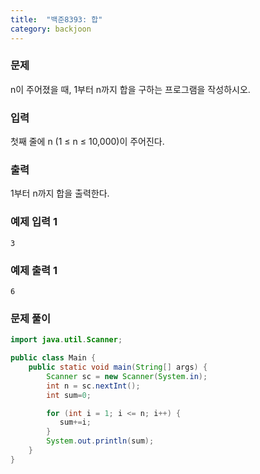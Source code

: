 ```yaml
---
title:  "백준8393: 합"
category: backjoon
---
```




### 문제

n이 주어졌을 때, 1부터 n까지 합을 구하는 프로그램을 작성하시오.

### 입력

첫째 줄에 n (1 ≤ n ≤ 10,000)이 주어진다.

### 출력

1부터 n까지 합을 출력한다.

### 예제 입력 1

```
3
```

### 예제 출력 1

```
6
```



### 문제 풀이

```java
import java.util.Scanner;

public class Main {
    public static void main(String[] args) {
        Scanner sc = new Scanner(System.in);
        int n = sc.nextInt();
        int sum=0;

        for (int i = 1; i <= n; i++) {
           sum+=i;
        }
        System.out.println(sum);
    }
}
```

